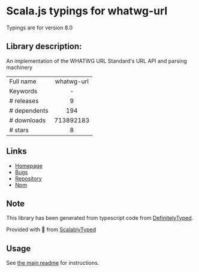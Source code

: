 
# Scala.js typings for whatwg-url

Typings are for version 8.0

## Library description:
An implementation of the WHATWG URL Standard's URL API and parsing machinery

|                    |                 |
| ------------------ | :-------------: |
| Full name          | whatwg-url |
| Keywords           | - |
| # releases         | 9 |
| # dependents       | 194 |
| # downloads        | 713892183 |
| # stars            | 8 |

## Links
- [Homepage](https://github.com/jsdom/whatwg-url#readme)
- [Bugs](https://github.com/jsdom/whatwg-url/issues)
- [Repository](https://github.com/jsdom/whatwg-url)
- [Npm](https://www.npmjs.com/package/whatwg-url)
    


## Note
This library has been generated from typescript code from [DefinitelyTyped](https://definitelytyped.org).

Provided with :purple_heart: from [ScalablyTyped](https://github.com/oyvindberg/ScalablyTyped)

## Usage
See [the main readme](../../readme.md) for instructions.


